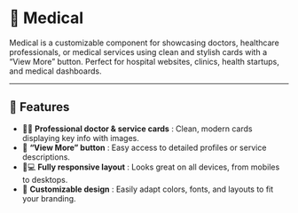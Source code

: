# 🏥 Medical

Medical is a customizable component for showcasing doctors, healthcare professionals, or medical services using clean and stylish cards with a “View More” button. Perfect for hospital websites, clinics, health startups, and medical dashboards.

---

## 🚀 Features  
- 👩‍⚕️ **Professional doctor & service cards** : Clean, modern cards displaying key info with images.  
- 🔘 **“View More” button** : Easy access to detailed profiles or service descriptions.  
- 📱💻 **Fully responsive layout** : Looks great on all devices, from mobiles to desktops.  
- 🔄 **Customizable design** : Easily adapt colors, fonts, and layouts to fit your branding.
